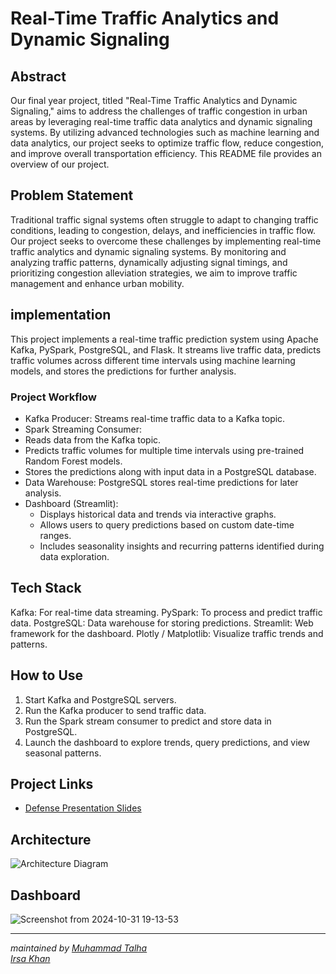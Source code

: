 # Real-Time Traffic Analytics and Dynamic Signaling

## Abstract
Our final year project, titled "Real-Time Traffic Analytics and Dynamic Signaling," aims to address the challenges of traffic congestion in urban areas by leveraging real-time traffic data analytics and dynamic signaling systems. By utilizing advanced technologies such as machine learning and data analytics, our project seeks to optimize traffic flow, reduce congestion, and improve overall transportation efficiency. This README file provides an overview of our project.

## Problem Statement
Traditional traffic signal systems often struggle to adapt to changing traffic conditions, leading to congestion, delays, and inefficiencies in traffic flow. Our project seeks to overcome these challenges by implementing real-time traffic analytics and dynamic signaling systems. By monitoring and analyzing traffic patterns, dynamically adjusting signal timings, and prioritizing congestion alleviation strategies, we aim to improve traffic management and enhance urban mobility.

## implementation
This project implements a real-time traffic prediction system using Apache Kafka, PySpark, PostgreSQL, and Flask. It streams live traffic data, predicts traffic volumes across different time intervals using machine learning models, and stores the predictions for further analysis.

### Project Workflow
- Kafka Producer: Streams real-time traffic data to a Kafka topic.
- Spark Streaming Consumer:
- Reads data from the Kafka topic.
- Predicts traffic volumes for multiple time intervals using pre-trained Random Forest models.
- Stores the predictions along with input data in a PostgreSQL database.
- Data Warehouse: PostgreSQL stores real-time predictions for later analysis.
- Dashboard (Streamlit):
   - Displays historical data and trends via interactive graphs.
   - Allows users to query predictions based on custom date-time ranges.
   - Includes seasonality insights and recurring patterns identified during data exploration.
 
## Tech Stack
Kafka: For real-time data streaming.
PySpark: To process and predict traffic data.
PostgreSQL: Data warehouse for storing predictions.
Streamlit: Web framework for the dashboard.
Plotly / Matplotlib: Visualize traffic trends and patterns.

## How to Use
1. Start Kafka and PostgreSQL servers.
2. Run the Kafka producer to send traffic data.
3. Run the Spark stream consumer to predict and store data in PostgreSQL.
4. Launch the dashboard to explore trends, query predictions, and view seasonal patterns.

## Project Links  
- [Defense Presentation Slides](https://github.com/itsMuhammadtalha/Real-Time-Traffic-Analytics-and-Congestion-Control/blob/master/fyp1-presentation-1-final.pptx)

## Architecture
![Architecture Diagram](https://github.com/itsMuhammadtalha/Real-Time-Traffic-Analytics-and-Congestion-Control/assets/80144916/0a9afd36-d734-4ad7-992e-73e6e0766381)

## Dashboard
![Screenshot from 2024-10-31 19-13-53](https://github.com/user-attachments/assets/af36acf5-c9c8-4ff5-a8e0-84bb33153bdb)




---
*maintained by [Muhammad Talha](https://github.com/itsMuhammadtalha)* <br>
                      *[Irsa Khan](https://github.com/IrsaKhan)*
                      
